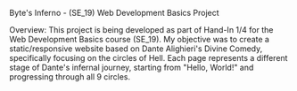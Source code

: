 Byte's Inferno - (SE_19) Web Development Basics Project

Overview:
This project is being developed as part of Hand-In 1/4 for the Web Development Basics course (SE_19). My objective was to create a static/responsive website based on Dante Alighieri's Divine Comedy, specifically focusing on the circles of Hell. Each page represents a different stage of Dante's infernal journey, starting from "Hello, World!" and progressing through all 9 circles.
